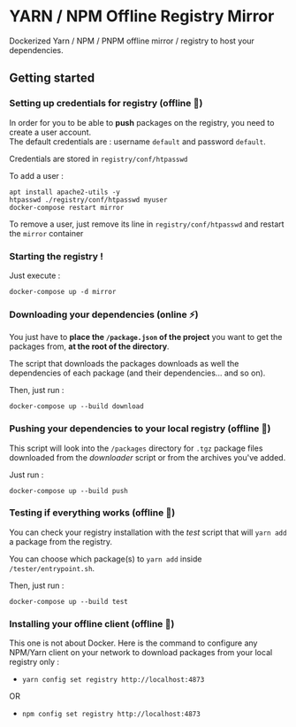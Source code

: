 # YARN / NPM Offline Registry Mirror

Dockerized Yarn / NPM / PNPM offline mirror / registry to host your dependencies.

## Getting started

### Setting up credentials for registry (offline :electric_plug:)

In order for you to be able to **push** packages on the registry, you need to create a user account.  
The default credentials are : username `default` and password `default`.

Credentials are stored in `registry/conf/htpasswd`

To add a user :

```
apt install apache2-utils -y
htpasswd ./registry/conf/htpasswd myuser
docker-compose restart mirror
```

To remove a user, just remove its line in `registry/conf/htpasswd` and restart the `mirror` container

### Starting the registry !

Just execute :

```
docker-compose up -d mirror
```

### Downloading your dependencies (online :zap:)

You just have to **place the `/package.json` of the project** you want to get the packages from, **at the root of the directory**.

The script that downloads the packages downloads as well the dependencies of each package (and their dependencies... and so on).

Then, just run :

```
docker-compose up --build download
```

### Pushing your dependencies to your local registry (offline :electric_plug:)

This script will look into the `/packages` directory for `.tgz` package files downloaded from the _downloader_ script or from the archives you've added.

Just run :

```
docker-compose up --build push
```

### Testing if everything works (offline :electric_plug:)

You can check your registry installation with the _test_ script that will `yarn add` a package from the registry.

You can choose which package(s) to `yarn add` inside `/tester/entrypoint.sh`.

Then, just run :

```
docker-compose up --build test
```

### Installing your offline client (offline :electric_plug:)

This one is not about Docker. Here is the command to configure any NPM/Yarn client on your network to download packages from your local registry only :

- `yarn config set registry http://localhost:4873`

OR

- `npm config set registry http://localhost:4873`
